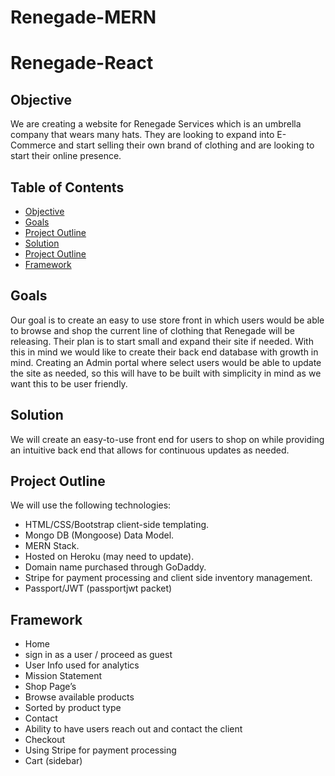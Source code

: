 # Renegade-MERN

# Renegade-React

## Objective

We are creating a website for Renegade Services which is an umbrella company that wears many hats. They are looking to expand into E-Commerce and start selling their own brand of clothing and are looking to start their online presence.

## Table of Contents

- [Objective](#objective)
- [Goals](#goals)
- [Project Outline](#screenshots)
- [Solution](#solution)
- [Project Outline](#project-outline)
- [Framework](#framework)

## Goals

Our goal is to create an easy to use store front in which users would be able to browse and shop the current line of clothing that Renegade will be releasing. Their plan is to start small and expand their site if needed. With this in mind we would like to create their back end database with growth in mind. Creating an Admin portal where select users would be able to update the site as needed, so this will have to be built with simplicity in mind as we want this to be user friendly.

## Solution

We will create an easy-to-use front end for users to shop on while providing an intuitive back end that allows for continuous updates as needed.

## Project Outline

We will use the following technologies:

- HTML/CSS/Bootstrap client-side templating.
- Mongo DB (Mongoose) Data Model.
- MERN Stack.
- Hosted on Heroku (may need to update).
- Domain name purchased through GoDaddy.
- Stripe for payment processing and client side inventory management.
- Passport/JWT (passportjwt packet)

## Framework

- Home
- sign in as a user / proceed as guest
- User Info used for analytics
- Mission Statement
- Shop Page’s
- Browse available products
- Sorted by product type
- Contact
- Ability to have users reach out and contact the client
- Checkout
- Using Stripe for payment processing
- Cart (sidebar)
